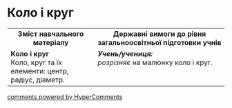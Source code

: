<div id="hypercomments_widget" class="js-hypercomments-widget invisible"></div>

# Коло і круг
<table>
  <tr>
    <td width="40%" align="center"><b>Зміст навчального матеріалу<b></td>
    <td width="60%" align="center"><b>Державні вимоги до рівня загальноосвітньої підготовки учнів</b></td>
  </tr>
  <tr>
    <td width="40%" style="vertical-align:top !important;"><b>Коло і круг</b><br>
Коло, круг та їх елементи: центр, радіус, діаметр.<br></td>
    <td width="60%" style="vertical-align:top !important;"><i><b>Учень/учениця:</b></i><br>
<i>розрізняє</i> на малюнку коло і круг.</td>
  </tr>
</table>

<div class="js-hypercomments-container">
    <a href="http://hypercomments.com" class="hc-link" title="comments widget">comments powered by HyperComments</a>
</div>